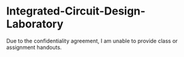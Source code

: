# Integrated-Circuit-Design-Laboratory
Due to the confidentiality agreement, I am unable to provide class or assignment handouts.
